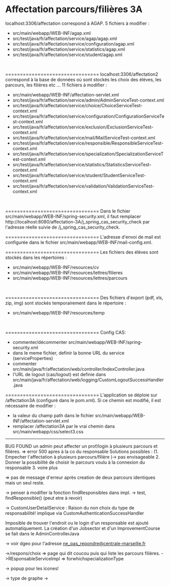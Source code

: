 Affectation parcours/filières 3A 
================================

localhost:3306/affectation correspond à AGAP. 5 fichiers à modifier :
* src/main/webapp/WEB-INF/agap.xml
* src/test/java/fr/affectation/service/agap/agap.xml
* src/test/java/fr/affectation/service/configuration/agap.xml
* src/test/java/fr/affectation/service/statistics/agap.xml
* src/test/java/fr/affectation/service/student/agap.xml
<br />

================================
localhost:3306/affectation2 correspond à la base de données où sont stockés les choix des élèves, les parcours, les filières etc ... 11 fichiers à modifier :
* src/main/webapp/WEB-INF/affectation-servlet.xml
* src/test/java/fr/affectation/service/admin/AdminServiceTest-context.xml
* src/test/java/fr/affectation/service/choice/ChoiceServiceTest-context.xml
* src/test/java/fr/affectation/service/configuration/ConfigurationServiceTest-context.xml
* src/test/java/fr/affectation/service/exclusion/ExclusionServiceTest-context.xml
* src/test/java/fr/affectation/service/mail/MailServiceTest-context.xml
* src/test/java/fr/affectation/service/responsible/ResponsibleServiceTest-context.xml
* src/test/java/fr/affectation/service/specialization/SpecializationServiceTest-context.xml
* src/test/java/fr/affectation/service/statistics/StatisticsServiceTest-context.xml
* src/test/java/fr/affectation/service/student/StudentServiceTest-context.xml
* src/test/java/fr/affectation/service/validation/ValidationServiceTest-context.xml
<br />

================================
Dans le fichier src/main/webapp/WEB-INF/spring-security.xml, il faut remplacer http://localhost:8080/affectation-3A/j_spring_cas_security_check par l'adresse réelle suivie de /j_spring_cas_security_check.
<br />

================================
L'adresse d'envoi de mail est configurée dans le fichier src/main/webapp/WEB-INF/mail-config.xml.
<br />

================================
Les fichiers des élèves sont stockés dans les répertoires :
* src/main/webapp/WEB-INF/resources/cv
* src/main/webapp/WEB-INF/resources/lettres/filieres
* src/main/webapp/WEB-INF/resources/lettres/parcours
<br />

================================
Des fichiers d'export (pdf, xls, zip, img) sont stockés temporairement dans le répertoire :
* src/main/webapp/WEB-INF/resources/temp
<br />

================================
Config CAS:
 * commenter/décommenter src/main/webapp/WEB-INF/spring-security.xml 
 * dans le meme fichier, definir la bonne URL du service (serviceProperties)
 * commenter src/main/java/fr/affectation/web/controller/IndexController.java
 * l'URL de logout (cas/logout) est definie dans src/main/java/fr/affectation/web/logging/CustomLogoutSuccessHandler.java

================================
L'application se déploie sur /affectation3A (configuré dans le pom.xml). Si ce chemin est modifié, il est nécessaire de modifier :
* la valeur du champ path dans le fichier src/main/webapp/WEB-INF/affectation-servlet.xml
* remplacer /affectation3A par le vrai chemin dans src/main/webapp/css/select3.css


***************************************************************
BUG FOUND
un admin peut affecter un prof/login à plusieurs parcours et filières.
=> error 500 apres à la co du responsable
Solutions possibles :
   (1. Empecher l'affectation à plusieurs parcours/filière   )-> pas envisageable
    2. Donner la possibilité de choisir le parcours voulu à la connexion du responsable
    3. voire plus

=> pas de message d'erreur après creation de deux parcours identiques mais un seul reste.

-> penser à modifier la fonction findResponsibles dans impl.
-> test, findResponsible() (peut etre à revoir)

-> CustomUserDetailService : Raison du non choix du type de responsabilité!
implique via CustomAuthenticationSuccessHandler

Imposible de trouver l'endroit ou le login d'un responsable est ajouté automatiquement. La création d'un Jobsector et d'un ImprovementCourse se fait dans le AdminControllerJava


-> voir dgeo pour l'adresse ne_pas_repondre@centrale-marseille.fr


->/respons/choix => page qui dit coucou puis qui liste les parcours filières.
->REsponsableServiceImpl => forwhichspecializationType


-> popup pour les icones!

->       type de graphe
->